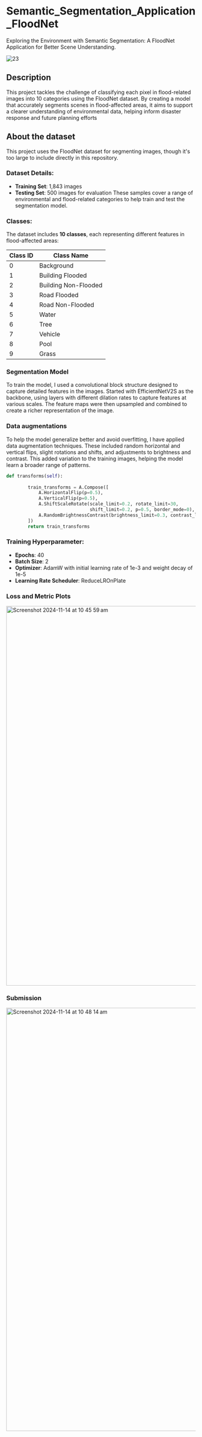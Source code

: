 # Semantic_Segmentation_Application_FloodNet
Exploring the Environment with Semantic Segmentation: A FloodNet Application for Better Scene Understanding.

![23](https://github.com/user-attachments/assets/3320727f-4d88-4576-96e1-d80829d2f525)

## Description
This project tackles the challenge of classifying each pixel in flood-related images into 10 categories using the FloodNet dataset. By creating a model that accurately segments scenes in flood-affected areas, it aims to support a clearer understanding of environmental data, helping inform disaster response and future planning efforts

## About the dataset 
This project uses the FloodNet dataset for segmenting images, though it's too large to include directly in this repository.

### Dataset Details:
- **Training Set**: 1,843 images
- **Testing Set**: 500 images for evaluation
These samples cover a range of environmental and flood-related categories to help train and test the segmentation model.

### Classes:
The dataset includes **10 classes**, each representing different features in flood-affected areas:

| Class ID | Class Name         |
|----------|--------------------|
| 0        | Background         |
| 1        | Building Flooded   |
| 2        | Building Non-Flooded |
| 3        | Road Flooded       |
| 4        | Road Non-Flooded   |
| 5        | Water              |
| 6        | Tree               |
| 7        | Vehicle            |
| 8        | Pool               |
| 9        | Grass              |

### Segmentation Model 
To train the model, I used a convolutional block structure designed to capture detailed features in the images. Started with EfficientNetV2S as the backbone, using layers with different dilation rates to capture features at various scales. The feature maps were then upsampled and combined to create a richer representation of the image.

### Data augmentations
To help the model generalize better and avoid overfitting, I have applied data augmentation techniques. These included random horizontal and vertical flips, slight rotations and shifts, and adjustments to brightness and contrast. This added variation to the training images, helping the model learn a broader range of patterns.

```python
def transforms(self):
        
        train_transforms = A.Compose([
            A.HorizontalFlip(p=0.5),
            A.VerticalFlip(p=0.5),
            A.ShiftScaleRotate(scale_limit=0.2, rotate_limit=30, 
                               shift_limit=0.2, p=0.5, border_mode=0),
            A.RandomBrightnessContrast(brightness_limit=0.3, contrast_limit=0.3, p=0.5)
        ])
        return train_transforms
```

### Training Hyperparameter:
- **Epochs**: 40
- **Batch Size**: 2
- **Optimizer**: AdamW with initial learning rate of 1e-3 and weight decay of 1e-5
- **Learning Rate Scheduler**: ReduceLROnPlate

### Loss and Metric Plots

<img width="1008" alt="Screenshot 2024-11-14 at 10 45 59 am" src="https://github.com/user-attachments/assets/4ddeaa5f-16ec-4109-a1a7-e77cca8de1f7">

### Submission 
<img width="1124" alt="Screenshot 2024-11-14 at 10 48 14 am" src="https://github.com/user-attachments/assets/8c9a7280-e945-483f-bbaf-7434fb51980f">


